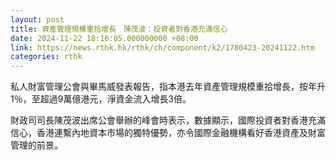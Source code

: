 ```yaml
---
layout: post
title: 資產管理規模重拾增長　陳茂波：投資者對香港充滿信心
date: 2024-11-22 18:16:05.000000000 +08:00
link: https://news.rthk.hk/rthk/ch/component/k2/1780423-20241122.htm
categories: rthk
---
```


私人財富管理公會與畢馬威發表報告，指本港去年資產管理規模重拾增長，按年升1％，至超過9萬億港元，淨資金流入增長3倍。

財政司司長陳茂波出席公會舉辦的峰會時表示，數據顯示，國際投資者對香港充滿信心，香港連繫內地資本市場的獨特優勢，亦令國際金融機構看好香港資產及財富管理的前景。
